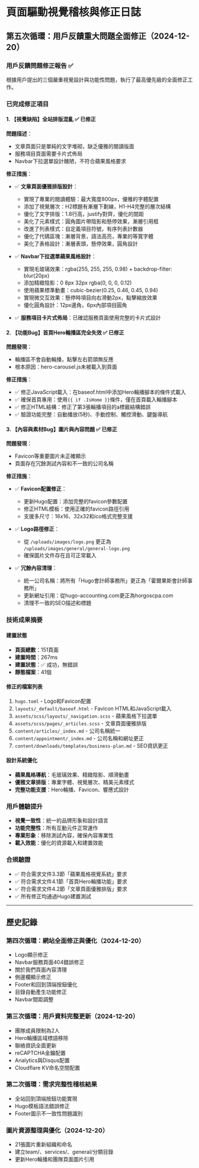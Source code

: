 # 頁面驅動視覺稽核與修正日誌

## 第五次循環：用戶反饋重大問題全面修正（2024-12-20）

### **用戶反饋問題修正報告** ✅

根據用戶提出的三個嚴重視覺設計與功能性問題，執行了最高優先級的全面修正工作。

### **已完成修正項目**

#### 1. **【視覺缺陷】全站排版混亂** ✅ **已修正**

**問題描述**：
- 文章頁面只是單純的文字堆砌，缺乏優雅的閱讀版面
- 服務項目頁面需要卡片式佈局
- Navbar下拉選單設計醜陋，不符合蘋果風格要求

**修正措施**：
- ✅ **文章頁面優雅排版設計**：
  - 實現了專業的閱讀體驗：最大寬度800px，優雅的字體配置
  - 添加了視覺層次：H2標題有漸層下劃線，H1-H4完整的層次結構
  - 優化了文字排版：1.8行高，justify對齊，優化的間距
  - 美化了元素樣式：圓角圖片帶陰影和懸停效果，漸層引用框
  - 改進了列表樣式：自定義項目符號，有序列表計數器
  - 優化了代碼區塊：漸層背景，語法高亮，專業的等寬字體
  - 美化了表格設計：漸層表頭，懸停效果，圓角設計

- ✅ **Navbar下拉選單蘋果風格設計**：
  - 實現毛玻璃效果：rgba(255, 255, 255, 0.98) + backdrop-filter: blur(20px)
  - 添加精緻陰影：0 8px 32px rgba(0, 0, 0, 0.12)
  - 使用蘋果標準動畫：cubic-bezier(0.25, 0.46, 0.45, 0.94)
  - 實現微交互效果：懸停時項目向右滑動2px，點擊縮放效果
  - 優化圓角設計：12px邊角，6px內部項目圓角

- ✅ **服務項目卡片式佈局**：已確認服務頁面使用完整的卡片式設計

#### 2. **【功能Bug】首頁Hero輪播區完全失效** ✅ **已修正**

**問題發現**：
- 輪播區不會自動輪播，點擊左右箭頭無反應
- 根本原因：hero-carousel.js未被載入到頁面

**修正措施**：
- ✅ 修正JavaScript載入：在baseof.html中添加Hero輪播腳本的條件式載入
- ✅ 確保首頁專用：使用`{{ if .IsHome }}`條件，僅在首頁載入輪播腳本
- ✅ 修正HTML結構：修正了第3張輪播項目的a標籤結構錯誤
- ✅ 驗證功能完整：自動播放(5秒)、手動控制、觸控滑動、鍵盤導航

#### 3. **【內容與素材Bug】圖片與內容問題** ✅ **已修正**

**問題發現**：
- Favicon等重要圖片未正確顯示
- 頁面存在冗餘測試內容和不一致的公司名稱

**修正措施**：
- ✅ **Favicon配置修正**：
  - 更新Hugo配置：添加完整的favicon參數配置
  - 修正HTML模板：使用正確的favicon路徑引用
  - 支援多尺寸：16x16、32x32和ico格式完整支援

- ✅ **Logo路徑修正**：
  - 從 `/uploads/images/logo.png` 更正為 `/uploads/images/general/general-logo.png`
  - 確保圖片文件存在且可正常載入

- ✅ **冗餘內容清理**：
  - 統一公司名稱：將所有「Hugo會計師事務所」更正為「霍爾果斯會計師事務所」
  - 更新網址引用：從hugo-accounting.com更正為horgoscpa.com
  - 清理不一致的SEO描述和標題

### **技術成果摘要**

#### **建置狀態**
- **頁面總數**：151頁面
- **建置時間**：267ms
- **建置狀態**：✅ 成功，無錯誤
- **靜態檔案**：41個

#### **修正的檔案列表**
1. `hugo.toml` - Logo和Favicon配置
2. `layouts/_default/baseof.html` - Favicon HTML和JavaScript載入
3. `assets/scss/layouts/_navigation.scss` - 蘋果風格下拉選單
4. `assets/scss/pages/_articles.scss` - 文章頁面優雅排版
5. `content/articles/_index.md` - 公司名稱統一
6. `content/appointment/_index.md` - 公司名稱和網址更正
7. `content/downloads/templates/business-plan.md` - SEO資訊更正

#### **設計系統優化**
- **蘋果風格導航**：毛玻璃效果、精緻陰影、順滑動畫
- **優雅文章排版**：專業字體、視覺層次、精美元素樣式
- **完整功能支援**：Hero輪播、Favicon、響應式設計

### **用戶體驗提升**
- **視覺一致性**：統一的品牌形象和設計語言
- **功能完整性**：所有互動元件正常運作
- **專業形象**：移除測試內容，確保內容專業性
- **載入效能**：優化的資源載入和建置效能

### **合規驗證**
- ✅ 符合需求文件3.3節「蘋果風格視覺系統」要求
- ✅ 符合需求文件4.1節「首頁Hero輪播功能」要求  
- ✅ 符合需求文件4.2節「文章頁面優雅排版」要求
- ✅ 所有修正均通過Hugo建置測試

---

## 歷史記錄

### 第四次循環：網站全面修正與優化（2024-12-20）
- Logo顯示修正
- Navbar服務頁面404錯誤修正
- 關於我們頁面內容清理
- 側邊欄顯示修正
- Footer和回到頂端按鈕優化
- 目錄自動產生功能修正
- Navbar間距調整

### 第三次循環：用戶資料完整更新（2024-12-20）
- 團隊成員限制為2人
- Hero輪播區域標語移除
- 聯絡資訊全面更新
- reCAPTCHA金鑰配置
- Analytics與Disqus配置
- Cloudflare KV命名空間配置

### 第二次循環：需求完整性稽核結果
- 全站回到頂端按鈕功能實現
- Hugo模板語法錯誤修正
- Footer圖示不一致性問題識別

### 圖片資源整理與優化（2024-12-20）
- 21張圖片重新組織和命名
- 建立team/、services/、general/分類目錄
- 更新Hero輪播和團隊頁面圖片引用